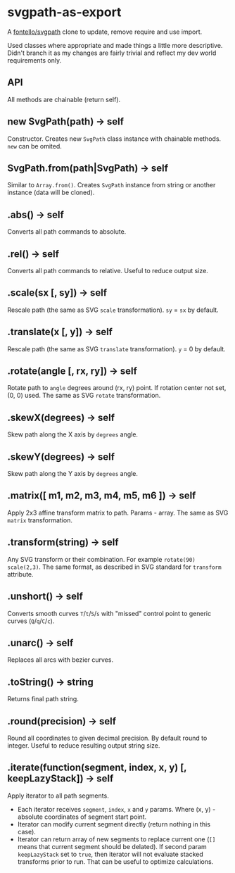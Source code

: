 
# svgpath-as-export

A [fontello/svgpath](https://github.com/fontello/svgpath) clone to update, remove require and use import.

Used classes where appropriate and made things a little more descriptive. Didn't branch it as my changes are fairly trivial and reflect my dev world requirements only. 

API
---
All methods are chainable (return self).
## new SvgPath(path) -> self
Constructor. Creates new `SvgPath` class instance with chainable methods.
`new` can be omited.

## SvgPath.from(path|SvgPath) -> self
Similar to `Array.from()`. Creates `SvgPath` instance from string or another
instance (data will be cloned).

## .abs() -> self
Converts all path commands to absolute.

## .rel() -> self
Converts all path commands to relative. Useful to reduce output size.

## .scale(sx [, sy]) -> self
Rescale path (the same as SVG `scale` transformation). `sy` = `sx` by default.

## .translate(x [, y]) -> self
Rescale path (the same as SVG `translate` transformation). `y` = 0 by default.

## .rotate(angle [, rx, ry]) -> self
Rotate path to `angle` degrees around (rx, ry) point. If rotation center not set,
(0, 0) used. The same as SVG `rotate` transformation.

## .skewX(degrees) -> self
Skew path along the X axis by `degrees` angle.

## .skewY(degrees) -> self
Skew path along the Y axis by `degrees` angle.

## .matrix([ m1, m2, m3, m4, m5, m6 ]) -> self
Apply 2x3 affine transform matrix to path. Params - array. The same as SVG
`matrix` transformation.

## .transform(string) -> self
Any SVG transform or their combination. For example `rotate(90) scale(2,3)`.
The same format, as described in SVG standard for `transform` attribute.

## .unshort() -> self
Converts smooth curves `T`/`t`/`S`/`s` with "missed" control point to
generic curves (`Q`/`q`/`C`/`c`).

## .unarc() -> self
Replaces all arcs with bezier curves.

## .toString() -> string
Returns final path string.

## .round(precision) -> self
Round all coordinates to given decimal precision. By default round to integer.
Useful to reduce resulting output string size.

## .iterate(function(segment, index, x, y) [, keepLazyStack]) -> self
Apply iterator to all path segments.

- Each iterator receives `segment`, `index`, `x` and `y` params.
Where (x, y) - absolute coordinates of segment start point.
- Iterator can modify current segment directly (return nothing in this case).
- Iterator can return array of new segments to replace current one (`[]` means
that current segment should be delated).  If second param `keepLazyStack` set to `true`, 
then iterator will not evaluate stacked transforms prior to run.
That can be useful to optimize calculations.